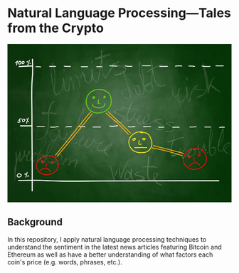 # Natural Language Processing—Tales from the Crypto

![Stock Sentiment](Images/sentimental.jpeg)

## Background

In this repository, I apply natural language processing techniques to understand the sentiment in the latest news articles featuring Bitcoin and Ethereum as well as have a better understanding of what factors each coin's price (e.g. words, phrases, etc.).



